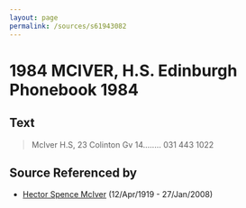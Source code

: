 ```yaml
---
layout: page
permalink: /sources/s61943082
---
```


# 1984 MCIVER, H.S. Edinburgh Phonebook 1984


## Text

> McIver H.S, 23 Colinton Gv 14........ 031 443 1022
>

## Source Referenced by

* [Hector Spence McIver](../people/@34334364@-hector-spence-mciver-b1919-4-12-d2008-1-27.md) (12/Apr/1919 - 27/Jan/2008)
